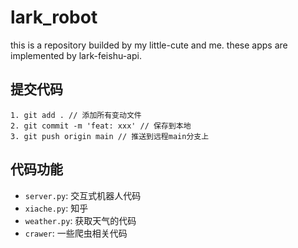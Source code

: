# lark_robot
this is a repository builded by my little-cute and me. these apps are implemented by lark-feishu-api.

## 提交代码
```
1. git add . // 添加所有变动文件
2. git commit -m 'feat: xxx' // 保存到本地
3. git push origin main // 推送到远程main分支上
```

## 代码功能
* `server.py`: 交互式机器人代码
* `xiache.py`: 知乎
* `weather.py`: 获取天气的代码
* `crawer`: 一些爬虫相关代码
